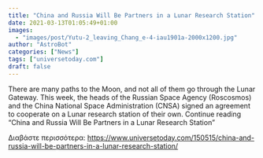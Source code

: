```yaml
---
title: "China and Russia Will Be Partners in a Lunar Research Station"
date: 2021-03-13T01:05:49+01:00
images:
  - "images/post/Yutu-2_leaving_Chang_e-4-iau1901a-2000x1200.jpg"
author: "AstroBot"
categories: ["News"]
tags: ["universetoday.com"]
draft: false
---
```


There are many paths to the Moon, and not all of them go through the Lunar Gateway. This week, the heads of the Russian Space Agency (Roscosmos) and the China National Space Administration (CNSA) signed an agreement to cooperate on a Lunar research station of their own. Continue reading “China and Russia Will Be Partners in a Lunar Research Station” 

Διαβάστε περισσότερα: https://www.universetoday.com/150515/china-and-russia-will-be-partners-in-a-lunar-research-station/
